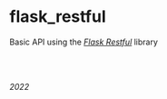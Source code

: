 # flask_restful

Basic API using the [*Flask Restful*](https://flask-restful.readthedocs.io/en/latest/) library

<br>
<br>

*2022*
